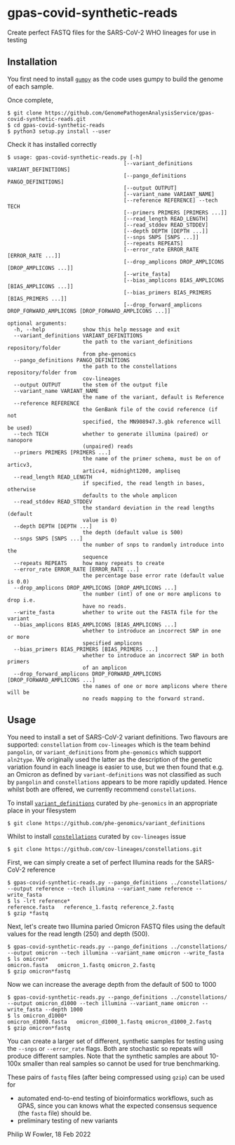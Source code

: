 # gpas-covid-synthetic-reads
Create perfect FASTQ files for the SARS-CoV-2 WHO lineages for use in testing

## Installation

You first need to install [`gumpy`](https://github.com/oxfordmmm/gumpy) as the code uses gumpy to build the genome of each sample.

Once complete, 

```
$ git clone https://github.com/GenomePathogenAnalysisService/gpas-covid-synthetic-reads.git
$ cd gpas-covid-synthetic-reads
$ python3 setup.py install --user
```

Check it has installed correctly

```
$ usage: gpas-covid-synthetic-reads.py [-h]
                                     [--variant_definitions VARIANT_DEFINITIONS]
                                     [--pango_definitions PANGO_DEFINITIONS]
                                     [--output OUTPUT]
                                     [--variant_name VARIANT_NAME]
                                     [--reference REFERENCE] --tech TECH
                                     [--primers PRIMERS [PRIMERS ...]]
                                     [--read_length READ_LENGTH]
                                     [--read_stddev READ_STDDEV]
                                     [--depth DEPTH [DEPTH ...]]
                                     [--snps SNPS [SNPS ...]]
                                     [--repeats REPEATS]
                                     [--error_rate ERROR_RATE [ERROR_RATE ...]]
                                     [--drop_amplicons DROP_AMPLICONS [DROP_AMPLICONS ...]]
                                     [--write_fasta]
                                     [--bias_amplicons BIAS_AMPLICONS [BIAS_AMPLICONS ...]]
                                     [--bias_primers BIAS_PRIMERS [BIAS_PRIMERS ...]]
                                     [--drop_forward_amplicons DROP_FORWARD_AMPLICONS [DROP_FORWARD_AMPLICONS ...]]

optional arguments:
  -h, --help            show this help message and exit
  --variant_definitions VARIANT_DEFINITIONS
                        the path to the variant_definitions repository/folder
                        from phe-genomics
  --pango_definitions PANGO_DEFINITIONS
                        the path to the constellations repository/folder from
                        cov-lineages
  --output OUTPUT       the stem of the output file
  --variant_name VARIANT_NAME
                        the name of the variant, default is Reference
  --reference REFERENCE
                        the GenBank file of the covid reference (if not
                        specified, the MN908947.3.gbk reference will be used)
  --tech TECH           whether to generate illumina (paired) or nanopore
                        (unpaired) reads
  --primers PRIMERS [PRIMERS ...]
                        the name of the primer schema, must be on of articv3,
                        articv4, midnight1200, ampliseq
  --read_length READ_LENGTH
                        if specified, the read length in bases, otherwise
                        defaults to the whole amplicon
  --read_stddev READ_STDDEV
                        the standard deviation in the read lengths (default
                        value is 0)
  --depth DEPTH [DEPTH ...]
                        the depth (default value is 500)
  --snps SNPS [SNPS ...]
                        the number of snps to randomly introduce into the
                        sequence
  --repeats REPEATS     how many repeats to create
  --error_rate ERROR_RATE [ERROR_RATE ...]
                        the percentage base error rate (default value is 0.0)
  --drop_amplicons DROP_AMPLICONS [DROP_AMPLICONS ...]
                        the number (int) of one or more amplicons to drop i.e.
                        have no reads.
  --write_fasta         whether to write out the FASTA file for the variant
  --bias_amplicons BIAS_AMPLICONS [BIAS_AMPLICONS ...]
                        whether to introduce an incorrect SNP in one or more
                        specified amplicons
  --bias_primers BIAS_PRIMERS [BIAS_PRIMERS ...]
                        whether to introduce an incorrect SNP in both primers
                        of an amplicon
  --drop_forward_amplicons DROP_FORWARD_AMPLICONS [DROP_FORWARD_AMPLICONS ...]
                        the names of one or more amplicons where there will be
                        no reads mapping to the forward strand.
```

## Usage

You need to install a set of SARS-CoV-2 variant definitions. Two flavours are supported: `constellation` from `cov-lineages` which is the team behind `pangolin`, or `variant_definitions` from `phe-genomics` which support `aln2type`. We originally used the latter as the description of the genetic variation found in each lineage is easier to use, but we then found that e.g. an Omicron as defined by `variant-definitions` was not classified as such by `pangolin` and `constellations` appears to be more rapidly updated. Hence whilst both are offered, we currently recommend `constellations`.

To install [`variant_definitions`](https://github.com/phe-genomics/variant_definitions) curated by `phe-genomics` in an appropriate place in your filesystem

```
$ git clone https://github.com/phe-genomics/variant_definitions
```
Whilst to install [`constellations`](https://github.com/cov-lineages/constellations) curated by `cov-lineages` issue

```
$ git clone https://github.com/cov-lineages/constellations.git
```

First, we can simply create a set of perfect Illumina reads for the SARS-CoV-2 reference

```
$ gpas-covid-synthetic-reads.py --pango_definitions ../constellations/ --output reference --tech illumina --variant_name reference --write_fasta
$ ls -lrt reference*
reference.fasta   reference_1.fastq reference_2.fastq
$ gzip *fastq
```

Next, let's create two Illumina paried Omicron FASTQ files using the default values for the read length (250) and depth (500).

```
$ gpas-covid-synthetic-reads.py --pango_definitions ../constellations/ --output omicron --tech illumina --variant_name omicron --write_fasta
$ ls omicron*
omicron.fasta   omicron_1.fastq omicron_2.fastq
$ gzip omicron*fastq
```

Now we can increase the average depth from the default of 500 to 1000

```
$ gpas-covid-synthetic-reads.py --pango_definitions ../constellations/ --output omicron_d1000 --tech illumina --variant_name omicron --write_fasta --depth 1000
$ ls omicron_d1000*
omicron_d1000.fasta   omicron_d1000_1.fastq omicron_d1000_2.fastq
$ gzip omicron*fastq
```

You can create a larger set of different, synthetic samples for testing using the `--snps` or `--error_rate` flags. Both are stochastic so repeats will produce different samples. Note that the synthetic samples are about 10-100x smaller than real samples so cannot be used for true benchmarking.

These pairs of `fastq` files (after being compressed using `gzip`) can be used for 
* automated end-to-end testing of bioinformatics workflows, such as GPAS, since you can knows what the expected consensus sequence (the `fasta` file) should be.
* preliminary testing of new variants 

Philip W Fowler, 18 Feb 2022

